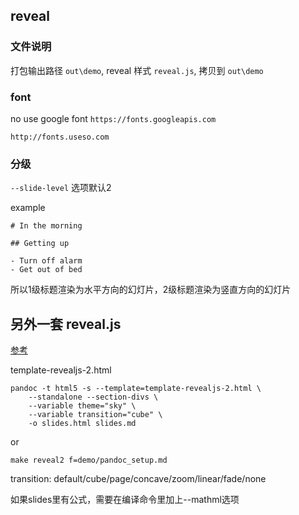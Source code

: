 
reveal
---

###  文件说明

打包输出路径 `out\demo`, reveal 样式 `reveal.js`, 拷贝到 `out\demo`

### font

no use google font `https://fonts.googleapis.com`

```
http://fonts.useso.com
```

### 分级

`--slide-level` 选项默认2

example

```
# In the morning

## Getting up

- Turn off alarm
- Get out of bed
```

所以1级标题渲染为水平方向的幻灯片，2级标题渲染为竖直方向的幻灯片

另外一套 reveal.js
---

[参考](https://gist.github.com/aaronwolen/5017084)

template-revealjs-2.html

```
pandoc -t html5 -s --template=template-revealjs-2.html \
    --standalone --section-divs \
    --variable theme="sky" \
    --variable transition="cube" \
    -o slides.html slides.md
```

or

```
make reveal2 f=demo/pandoc_setup.md
```

transition: default/cube/page/concave/zoom/linear/fade/none

如果slides里有公式，需要在编译命令里加上--mathml选项


